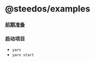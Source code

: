 # @steedos/examples

### [前期准备](https://www.steedos.com/developer/install/summary)
### 启动项目
- `yarn`
- `yarn start`